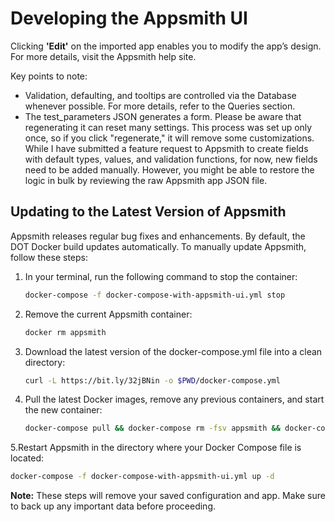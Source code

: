 # Developing the Appsmith UI

Clicking **'Edit'** on the imported app enables you to modify the app’s design. For more details, visit the Appsmith help site.

Key points to note:

  -  Validation, defaulting, and tooltips are controlled via the Database whenever possible. For more details, refer to the Queries section.
  - The test_parameters JSON generates a form. Please be aware that regenerating it can reset many settings. This process was set up only once, so if you click "regenerate," it will remove some customizations. While I have submitted a feature request to Appsmith to create fields with default types, values, and validation functions, for now, new fields need to be added manually. However, you might be able to restore the logic in bulk by reviewing the raw Appsmith app JSON file.

## Updating to the Latest Version of Appsmith
Appsmith releases regular bug fixes and enhancements. By default, the DOT Docker build updates automatically. To manually update Appsmith, follow these steps:

1. In your terminal, run the following command to stop the container:
   ```bash
   docker-compose -f docker-compose-with-appsmith-ui.yml stop
   ```
2. Remove the current Appsmith container:
   ```bash
   docker rm appsmith
   ```
3. Download the latest version of the docker-compose.yml file into a clean directory:
   ```bash
   curl -L https://bit.ly/32jBNin -o $PWD/docker-compose.yml
   ```
4. Pull the latest Docker images, remove any previous containers, and start the new container:
   ```bash
   docker-compose pull && docker-compose rm -fsv appsmith && docker-compose up -d
   ```
5.Restart Appsmith in the directory where your Docker Compose file is located:
   ```bash
   docker-compose -f docker-compose-with-appsmith-ui.yml up -d
   ```
**Note:** These steps will remove your saved configuration and app. Make sure to back up any important data before proceeding.
